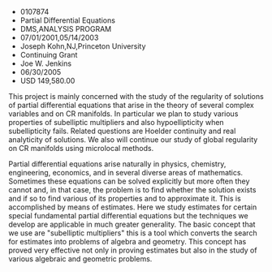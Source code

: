 
* 0107874
* Partial Differential Equations
* DMS,ANALYSIS PROGRAM
* 07/01/2001,05/14/2003
* Joseph Kohn,NJ,Princeton University
* Continuing Grant
* Joe W. Jenkins
* 06/30/2005
* USD 149,580.00

This project is mainly concerned with the study of the regularity of solutions
of partial differential equations that arise in the theory of several complex
variables and on CR manifolds. In particular we plan to study various properties
of subelliptic multipliers and also hypoellipticity when subellipticity fails.
Related questions are Hoelder continuity and real analyticity of solutions. We
also will continue our study of global regularity on CR manifolds using
microlocal methods.

Partial differential equations arise naturally in physics, chemistry,
engineering, economics, and in several diverse areas of mathematics. Sometimes
these equations can be solved explicitly but more often they cannot and, in that
case, the problem is to find whether the solution exists and if so to find
various of its properties and to approximate it. This is accomplished by means
of estimates. Here we study estimates for certain special fundamental partial
differential equations but the techniques we develop are applicable in much
greater generality. The basic concept that we use are "subelliptic multipliers"
this is a tool which converts the search for estimates into problems of algebra
and geometry. This concept has proved very effective not only in proving
estimates but also in the study of various algebraic and geometric problems.


